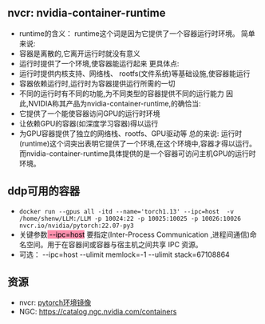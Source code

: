 

## nvcr: nvidia-container-runtime

- runtime的含义：
runtime这个词是因为它提供了一个容器运行时环境。
简单来说:
-   容器是离散的,它离开运行时就没有意义
-   运行时提供了一个环境,使容器能运行起来
更具体点:
-   运行时提供内核支持、网络栈、 rootfs(文件系统)等基础设施,使容器能运行
-   容器依赖运行时,运行时为容器提供运行所需的一切
-   不同的运行时有不同的功能,为不同类型的容器提供不同的运行能力
因此,NVIDIA称其产品为nvidia-container-runtime,的确恰当:
-   它提供了一个能使容器访问GPU的运行时环境
-   让依赖GPU的容器(如深度学习容器)得以运行
-   为GPU容器提供了独立的网络栈、rootfs、GPU驱动等
总的来说:
运行时(runtime)这个词突出表明它提供了一个环境,在这个环境中,容器才得以运行。
而nvidia-container-runtime具体提供的是一个容器可访问主机GPU的运行时环境。



## ddp可用的容器
- `docker run --gpus all -itd --name='torch1.13' --ipc=host  -v /home/shenw/LLM:/LLM -p 10024:22 -p 10025:10025 -p 10026:10026 nvcr.io/nvidia/pytorch:22.07-py3`
- 关键参数<mark style="background: #FF5582A6;"> --ipc=host</mark> 要指定(Inter-Process Communication ,进程间通信)命名空间。用于在容器间或容器与宿主机之间共享 IPC 资源。
- 可选： --ipc=host --ulimit memlock=-1 --ulimit stack=67108864


## 资源
- nvcr: [pytorch环境镜像](https://catalog.ngc.nvidia.com/orgs/nvidia/containers/pytorch/tags)
- NGC: https://catalog.ngc.nvidia.com/containers


